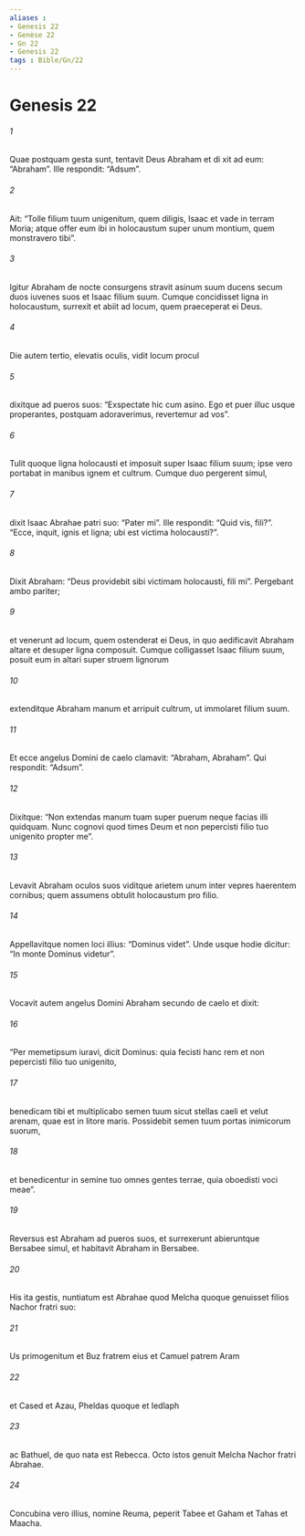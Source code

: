 ```yaml
---
aliases : 
- Genesis 22
- Genèse 22
- Gn 22
- Genesis 22
tags : Bible/Gn/22
---
```


# Genesis 22

###### 1
Quae postquam gesta sunt, tentavit Deus Abraham et di xit ad eum: “Abraham”. Ille respondit: “Adsum”. 
###### 2
Ait: “Tolle filium tuum unigenitum, quem diligis, Isaac et vade in terram Moria; atque offer eum ibi in holocaustum super unum montium, quem monstravero tibi”.
###### 3
Igitur Abraham de nocte consurgens stravit asinum suum ducens secum duos iuvenes suos et Isaac filium suum. Cumque concidisset ligna in holocaustum, surrexit et abiit ad locum, quem praeceperat ei Deus. 
###### 4
Die autem tertio, elevatis oculis, vidit locum procul 
###### 5
dixitque ad pueros suos: “Exspectate hic cum asino. Ego et puer illuc usque properantes, postquam adoraverimus, revertemur ad vos”.
###### 6
Tulit quoque ligna holocausti et imposuit super Isaac filium suum; ipse vero portabat in manibus ignem et cultrum. Cumque duo pergerent simul, 
###### 7
dixit Isaac Abrahae patri suo: “Pater mi”. Ille respondit: “Quid vis, fili?”. “Ecce, inquit, ignis et ligna; ubi est victima holocausti?”. 
###### 8
Dixit Abraham: “Deus providebit sibi victimam holocausti, fili mi”. Pergebant ambo pariter; 
###### 9
et venerunt ad locum, quem ostenderat ei Deus, in quo aedificavit Abraham altare et desuper ligna composuit. Cumque colligasset Isaac filium suum, posuit eum in altari super struem lignorum 
###### 10
extenditque Abraham manum et arripuit cultrum, ut immolaret filium suum. 
###### 11
Et ecce angelus Domini de caelo clamavit: “Abraham, Abraham”. Qui respondit: “Adsum”. 
###### 12
Dixitque: “Non extendas manum tuam super puerum neque facias illi quidquam. Nunc cognovi quod times Deum et non pepercisti filio tuo unigenito propter me”. 
###### 13
Levavit Abraham oculos suos viditque arietem unum inter vepres haerentem cornibus; quem assumens obtulit holocaustum pro filio. 
###### 14
Appellavitque nomen loci illius: “Dominus videt”. Unde usque hodie dicitur: “In monte Dominus videtur”.
###### 15
Vocavit autem angelus Domini Abraham secundo de caelo et dixit: 
###### 16
“Per memetipsum iuravi, dicit Dominus: quia fecisti hanc rem et non pepercisti filio tuo unigenito, 
###### 17
benedicam tibi et multiplicabo semen tuum sicut stellas caeli et velut arenam, quae est in litore maris. Possidebit semen tuum portas inimicorum suorum, 
###### 18
et benedicentur in semine tuo omnes gentes terrae, quia oboedisti voci meae”.
###### 19
Reversus est Abraham ad pueros suos, et surrexerunt abieruntque Bersabee simul, et habitavit Abraham in Bersabee.
###### 20
His ita gestis, nuntiatum est Abrahae quod Melcha quoque genuisset filios Nachor fratri suo: 
###### 21
Us primogenitum et Buz fratrem eius et Camuel patrem Aram 
###### 22
et Cased et Azau, Pheldas quoque et Iedlaph 
###### 23
ac Bathuel, de quo nata est Rebecca. Octo istos genuit Melcha Nachor fratri Abrahae. 
###### 24
Concubina vero illius, nomine Reuma, peperit Tabee et Gaham et Tahas et Maacha.
